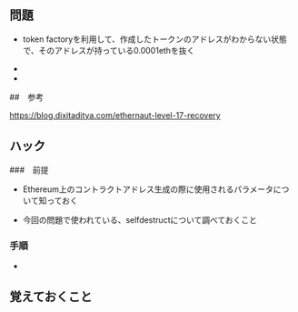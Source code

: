 



## 問題

- token factoryを利用して、作成したトークンのアドレスがわからない状態で、そのアドレスが持っている0.0001ethを抜く

- 

- 




##　参考

https://blog.dixitaditya.com/ethernaut-level-17-recovery

## ハック

###　前提

- Ethereum上のコントラクトアドレス生成の際に使用されるパラメータについて知っておく

- 今回の問題で使われている、selfdestructについて調べておくこと


### 手順

- 


## 覚えておくこと

